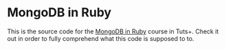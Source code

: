 MongoDB in Ruby
===============

This is the source code for the [MongoDB in
Ruby](https://code.tutsplus.com/categories/ruby/courses) course in Tuts+. Check
it out in order to fully comprehend what this code is supposed to to.
